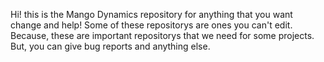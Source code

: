 Hi! this is the Mango Dynamics repository for anything that you want change and help! Some of these repositorys are ones you can't edit. Because, these are important repositorys that we need for some projects. But, you can give bug reports and anything else.
